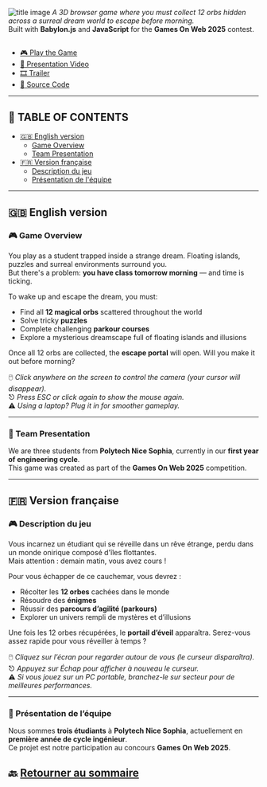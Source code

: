 ![title image]()
*A 3D browser game where you must collect 12 orbs hidden across a surreal dream world to escape before morning.*  
Built with **Babylon.js** and **JavaScript** for the **Games On Web 2025** contest.

##  
- [🎮 Play the Game](#)
- [🔎 Presentation Video](#)
- [🎞️ Trailer](#)
- [📁 Source Code](https://github.com/ginomartelli/Dream-scape)

---

## 🧭 TABLE OF CONTENTS
- [🇬🇧 English version](#🇬🇧-english-version)
  - [Game Overview](#🎮-game-overview)
  - [Team Presentation](#👥-team-presentation)
- [🇫🇷 Version française](#🇫🇷-version-française)
  - [Description du jeu](#🎮-description-du-jeu)
  - [Présentation de l'équipe](#👥-présentation-de-léquipe)
---

## 🇬🇧 English version

### 🎮 Game Overview  
You play as a student trapped inside a strange dream. Floating islands, puzzles and surreal environments surround you.  
But there's a problem: **you have class tomorrow morning** — and time is ticking.

To wake up and escape the dream, you must:
- Find all **12 magical orbs** scattered throughout the world  
- Solve tricky **puzzles**  
- Complete challenging **parkour courses**  
- Explore a mysterious dreamscape full of floating islands and illusions

Once all 12 orbs are collected, the **escape portal** will open. Will you make it out before morning?

🖱️ *Click anywhere on the screen to control the camera (your cursor will disappear).*  
⎋ *Press ESC or click again to show the mouse again.*  
⚠️ *Using a laptop? Plug it in for smoother gameplay.*

---

### 👥 Team Presentation  
We are three students from **Polytech Nice Sophia**, currently in our **first year of engineering cycle**.  
This game was created as part of the **Games On Web 2025** competition.

---

## 🇫🇷 Version française

### 🎮 Description du jeu  
Vous incarnez un étudiant qui se réveille dans un rêve étrange, perdu dans un monde onirique composé d'îles flottantes.  
Mais attention : demain matin, vous avez cours !

Pour vous échapper de ce cauchemar, vous devrez :
- Récolter les **12 orbes** cachées dans le monde
- Résoudre des **énigmes**
- Réussir des **parcours d’agilité (parkours)**
- Explorer un univers rempli de mystères et d’illusions

Une fois les 12 orbes récupérées, le **portail d’éveil** apparaîtra. Serez-vous assez rapide pour vous réveiller à temps ?

🖱️ *Cliquez sur l’écran pour regarder autour de vous (le curseur disparaîtra).*  
⎋ *Appuyez sur Échap pour afficher à nouveau le curseur.*  
⚠️ *Si vous jouez sur un PC portable, branchez-le sur secteur pour de meilleures performances.*

---

### 👥 Présentation de l’équipe  
Nous sommes **trois étudiants** à **Polytech Nice Sophia**, actuellement en **première année de cycle ingénieur**.  
Ce projet est notre participation au concours **Games On Web 2025**.

## 🔙 [Retourner au sommaire](#🧭-sommaire)
